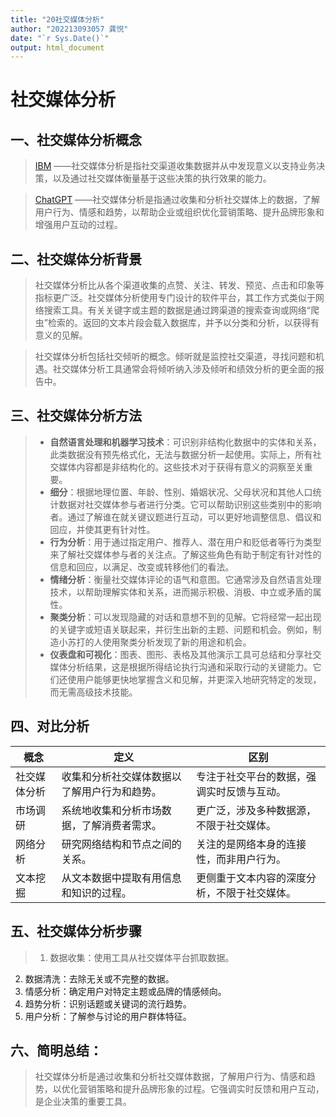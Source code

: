 ```yaml
---
title: "20社交媒体分析"
author: "202213093057 龚悦"
date: "`r Sys.Date()`"
output: html_document
---
```


# 社交媒体分析

## 一、社交媒体分析概念
>  [IBM](https://www.ibm.com)
——社交媒体分析是指社交渠道收集数据并从中发现意义以支持业务决策，以及通过社交媒体衡量基于这些决策的执行效果的能力。

>  [ChatGPT](https://chat.openai.com) ——社交媒体分析是指通过收集和分析社交媒体上的数据，了解用户行为、情感和趋势，以帮助企业或组织优化营销策略、提升品牌形象和增强用户互动的过程。

## 二、社交媒体分析背景

> 社交媒体分析比从各个渠道收集的点赞、关注、转发、预览、点击和印象等指标更广泛。社交媒体分析使用专门设计的软件平台，其工作方式类似于网络搜索工具。有关关键字或主题的数据是通过跨渠道的搜索查询或网络“爬虫”检索的。返回的文本片段会载入数据库，并予以分类和分析，以获得有意义的见解。

> 社交媒体分析包括社交倾听的概念。倾听就是监控社交渠道，寻找问题和机遇。社交媒体分析工具通常会将倾听纳入涉及倾听和绩效分析的更全面的报告中。

## 三、社交媒体分析方法

> - **自然语言处理和机器学习技术**：可识别非结构化数据中的实体和关系，此类数据没有预先格式化，无法与数据分析一起使用。实际上，所有社交媒体内容都是非结构化的。这些技术对于获得有意义的洞察至关重要。
> - **细分**：根据地理位置、年龄、性别、婚姻状况、父母状况和其他人口统计数据对社交媒体参与者进行分类。它可以帮助识别这些类别中的影响者。通过了解谁在就关键议题进行互动，可以更好地调整信息、倡议和回应，并使其更有针对性。
> - **行为分析**：用于通过指定用户、推荐人、潜在用户和贬低者等行为类型来了解社交媒体参与者的关注点。了解这些角色有助于制定有针对性的信息和回应，以满足、改变或转移他们的看法。
> - **情绪分析**：衡量社交媒体评论的语气和意图。它通常涉及自然语言处理技术，以帮助理解实体和关系，进而揭示积极、消极、中立或矛盾的属性。
> - **聚类分析**：可以发现隐藏的对话和意想不到的见解。它将经常一起出现的关键字或短语关联起来，并衍生出新的主题、问题和机会。例如，制造小苏打的人使用聚类分析发现了新的用途和机会。
> - **仪表盘和可视化**：图表、图形、表格及其他演示工具可总结和分享社交媒体分析结果，这是根据所得结论执行沟通和采取行动的关键能力。它们还使用户能够更快地掌握含义和见解，并更深入地研究特定的发现，而无需高级技术技能。

## 四、对比分析

| 概念 | 定义 | 区别 |
| --- | --- | --- |
| 社交媒体分析 | 收集和分析社交媒体数据以了解用户行为和趋势。 | 专注于社交平台的数据，强调实时反馈与互动。 |
| 市场调研 | 系统地收集和分析市场数据，了解消费者需求。 | 更广泛，涉及多种数据源，不限于社交媒体。 |
| 网络分析 | 研究网络结构和节点之间的关系。 | 关注的是网络本身的连接性，而非用户行为。 |
| 文本挖掘 | 从文本数据中提取有用信息和知识的过程。 | 更侧重于文本内容的深度分析，不限于社交媒体。 |

## 五、社交媒体分析步骤

> 1. 数据收集：使用工具从社交媒体平台抓取数据。
2. 数据清洗：去除无关或不完整的数据。
3. 情感分析：确定用户对特定主题或品牌的情感倾向。
4. 趋势分析：识别话题或关键词的流行趋势。
5. 用户分析：了解参与讨论的用户群体特征。

## 六、简明总结：

> 社交媒体分析是通过收集和分析社交媒体数据，了解用户行为、情感和趋势，以优化营销策略和提升品牌形象的过程。它强调实时反馈和用户互动，是企业决策的重要工具。
